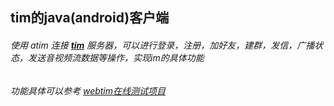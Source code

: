 ## tim的java(android)客户端

######  使用 atim 连接 **[tim](https://github.com/donnie4w/tim)** 服务器，可以进行登录，注册，加好友，建群，发信，广播状态，发送音视频流数据等操作，实现im的具体功能
######  功能具体可以参考 [webtim在线测试项目](https://tim.tlnet.top)